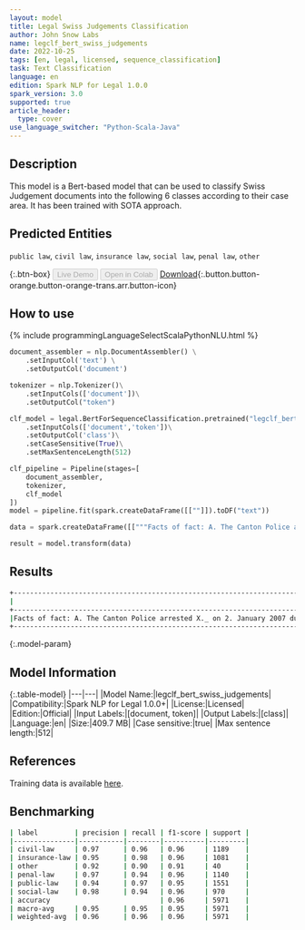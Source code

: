 ```yaml
---
layout: model
title: Legal Swiss Judgements Classification
author: John Snow Labs
name: legclf_bert_swiss_judgements
date: 2022-10-25
tags: [en, legal, licensed, sequence_classification]
task: Text Classification
language: en
edition: Spark NLP for Legal 1.0.0
spark_version: 3.0
supported: true
article_header:
  type: cover
use_language_switcher: "Python-Scala-Java"
---
```


## Description

This model is a Bert-based model that can be used to classify Swiss Judgement documents into the following 6 classes according to their case area. It has been trained with SOTA approach.

## Predicted Entities

`public law`, `civil law`, `insurance law`, `social law`, `penal law`, `other`

{:.btn-box}
<button class="button button-orange" disabled>Live Demo</button>
<button class="button button-orange" disabled>Open in Colab</button>
[Download](https://s3.amazonaws.com/auxdata.johnsnowlabs.com/legal/models/legclf_bert_swiss_judgements_en_1.0.0_3.0_1666723020261.zip){:.button.button-orange.button-orange-trans.arr.button-icon}

## How to use



<div class="tabs-box" markdown="1">
{% include programmingLanguageSelectScalaPythonNLU.html %}

```python
document_assembler = nlp.DocumentAssembler() \
    .setInputCol('text') \
    .setOutputCol('document')

tokenizer = nlp.Tokenizer()\
    .setInputCols(['document'])\
    .setOutputCol("token")

clf_model = legal.BertForSequenceClassification.pretrained("legclf_bert_swiss_judgements", "en", "legal/models")\
    .setInputCols(['document','token'])\
    .setOutputCol('class')\
    .setCaseSensitive(True)\
    .setMaxSentenceLength(512)

clf_pipeline = Pipeline(stages=[
    document_assembler, 
    tokenizer,
    clf_model   
])
model = pipeline.fit(spark.createDataFrame([[""]]).toDF("text"))

data = spark.createDataFrame([["""Facts of fact: A. The Canton Police arrested X._ on 2. January 2007 due to suspicion of having committed an intrusive bull. In the trial of the trial 3. In January 2007, he agreed to have, together with a complicient, carried out a rubbish steel in a Jeans store in the fountain. After that, the investigative judge opened to him orally, he took him into investigative detention for the risk of collusion and continuation. X._ renounced a written and justified order, but desired a review of the investigation by the president of the Canton Court. by 4. In January 2007, the investigative judge submitted the documents to the president of the Canton Court with the request to withdraw the complaint and maintain the investigative detention. X._ requested to withdraw the investigative detention and immediately release him into freedom. He may be released under conditions or conditions. At its disposal of 5. In January 2007, the president of the Canton Court stated that the urgent offence was suspected in relation to the authorized invasion of the Jeans business and other invasions already occurred during a previous imprisonment. The risk of collusion is not accepted, but the recurrence forecast is extremely disadvantaged, therefore there is a risk of continuation. This is the request of the investigative judge - this is according to the instructions of 23. May 2006 (GG 2006 2; www.kgsz.ch) was not authorized to order investigative detention - to carry out and to confirm the investigative detention. At its disposal of 5. In January 2007, the president of the Canton Court stated that the urgent offence was suspected in relation to the authorized invasion of the Jeans business and other invasions already occurred during a previous imprisonment. The risk of collusion is not accepted, but the recurrence forecast is extremely disadvantaged, therefore there is a risk of continuation. This is the request of the investigative judge - this is according to the instructions of 23. May 2006 (GG 2006 2; www.kgsz.ch) was not authorized to order investigative detention - to carry out and to confirm the investigative detention. B. With complaint in criminal cases of 5. February 2007 requested X._: 1. It should be noted that the order GP 2007 3 of the Canton Court President of the Canton of Schwyz of 5. January 2007 is invalid and the complainant must be immediately released from prison. 2nd Eventually the order GP 2007 3 of the Canton Court President of the Canton of Schwyz of 5. January 2007 shall be repealed and the complainant shall be immediately released from investigative detention. and 3. Subeventual is the complainant due to the violation of the cantonal Swiss law by the instructions of the Canton Court of Schwyz of 23. May 2006 immediately released from the detention. Fourth All under cost and compensation consequences at the expense of the complainant.” Fourth All under cost and compensation consequences at the expense of the complainant.” C. The investigative judge requires in his judgment that “there must be established that the investigative detention was ordered by the investigative authority in accordance with the law and that the appeal submitted by the Court of Appeal with the approval of the request for responsibility and the confirmation of the investigative detention (Decree of the President of the Canton Court of 5 January 2007) has been legally rejected.” Insofar as X._ requires his immediate release, the complaint must be rejected. The President of the Canton Court asks to reject the complaint insofar as it is necessary. X._ requires unpaid legal assistance and defence and completes in its response to the complaint."""]]).toDF("text")

result = model.transform(data)
```

</div>

## Results

```bash
+----------------------------------------------------------------------------------------------------+----------+
|                                                                                            document|     class|
+----------------------------------------------------------------------------------------------------+----------+
|Facts of fact: A. The Canton Police arrested X._ on 2. January 2007 due to suspicion of having co...|public law|
+----------------------------------------------------------------------------------------------------+----------+
```

{:.model-param}
## Model Information

{:.table-model}
|---|---|
|Model Name:|legclf_bert_swiss_judgements|
|Compatibility:|Spark NLP for Legal 1.0.0+|
|License:|Licensed|
|Edition:|Official|
|Input Labels:|[document, token]|
|Output Labels:|[class]|
|Language:|en|
|Size:|409.7 MB|
|Case sensitive:|true|
|Max sentence length:|512|

## References

Training data is available [here](https://zenodo.org/record/7109926#.Y1gJwexBw8E).

## Benchmarking

```bash
| label         | precision | recall | f1-score | support |
|---------------|-----------|--------|----------|---------|
| civil-law     | 0.97      | 0.96   | 0.96     | 1189    |
| insurance-law | 0.95      | 0.98   | 0.96     | 1081    |
| other         | 0.92      | 0.90   | 0.91     | 40      |
| penal-law     | 0.97      | 0.94   | 0.96     | 1140    |
| public-law    | 0.94      | 0.97   | 0.95     | 1551    |
| social-law    | 0.98      | 0.94   | 0.96     | 970     |
| accuracy                           | 0.96     | 5971    |
| macro-avg     | 0.95      | 0.95   | 0.95     | 5971    |
| weighted-avg  | 0.96      | 0.96   | 0.96     | 5971    |
```
